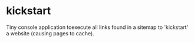 # kickstart

Tiny console application toexecute all links found in a sitemap to 'kickstart' a website (causing pages to cache).
